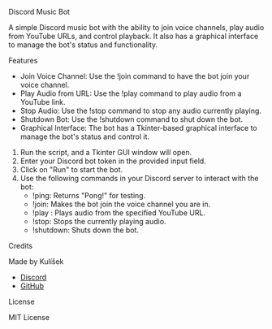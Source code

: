 Discord Music Bot

A simple Discord music bot with the ability to join voice channels, play audio from YouTube URLs, and control playback. It also has a graphical interface to manage the bot's status and functionality.

Features

- Join Voice Channel: Use the !join command to have the bot join your voice channel.
- Play Audio from URL: Use the !play <URL> command to play audio from a YouTube link.
- Stop Audio: Use the !stop command to stop any audio currently playing.
- Shutdown Bot: Use the !shutdown command to shut down the bot.
- Graphical Interface: The bot has a Tkinter-based graphical interface to manage the bot's status and control it.


1. Run the script, and a Tkinter GUI window will open.
2. Enter your Discord bot token in the provided input field.
3. Click on "Run" to start the bot.
4. Use the following commands in your Discord server to interact with the bot:
   - !ping: Returns "Pong!" for testing.
   - !join: Makes the bot join the voice channel you are in.
   - !play <URL>: Plays audio from the specified YouTube URL.
   - !stop: Stops the currently playing audio.
   - !shutdown: Shuts down the bot.

Credits

Made by Kulíšek

- [Discord](https://discord.gg/aUQTeSymYR)
- [GitHub](https://github.com/Kulisekdev)

License

MIT License

